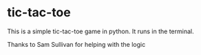 # tic-tac-toe
This is a simple tic-tac-toe game in python. It runs in the terminal.

Thanks to Sam Sullivan for helping with the logic
